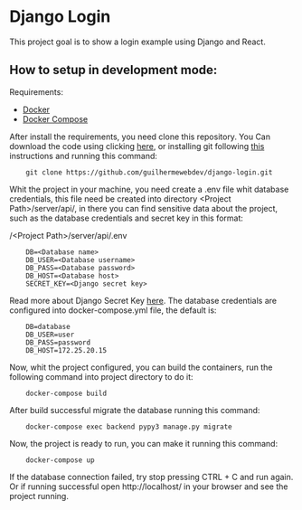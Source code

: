 # Django Login
This project goal is to show a login example using Django and React.

## How to setup in development mode:
Requirements:  
- [Docker](https://docs.docker.com/get-docker/)
- [Docker Compose](https://docs.docker.com/compose/install/)

After install the requirements, you need clone this repository. You Can download the code using clicking [here](https://github.com/guilhermewebdev/django-login/archive/master.zip), or installing git following [this](https://git-scm.com/book/en/v2/Getting-Started-Installing-Git) instructions and running this command:   

```
    git clone https://github.com/guilhermewebdev/django-login.git
```

Whit the project in your machine, you need create a .env file whit database credentials, this file need be created into directory \<Project Path\>/server/api/, in there you can find sensitive data about the project, such as the database credentials and secret key in this format:

/\<Project Path\>/server/api/.env
```
    DB=<Database name>
    DB_USER=<Database username>
    DB_PASS=<Database password>
    DB_HOST=<Database host>
    SECRET_KEY=<Django secret key>
```

Read more about Django Secret Key [here](https://docs.djangoproject.com/en/2.2/ref/settings/#std:setting-SECRET_KEY). The database credentials are configured into docker-compose.yml file, the default is:

```
    DB=database
    DB_USER=user
    DB_PASS=password
    DB_HOST=172.25.20.15
```
Now, whit the project configured, you can build the containers, run the following command into project directory to do it:

```
    docker-compose build
```

After build successful migrate the database running this command:

```
    docker-compose exec backend pypy3 manage.py migrate
```
Now, the project is ready to run, you can make it running this command:

```
    docker-compose up
```
If the database connection failed, try stop pressing CTRL + C and run again. Or if running successful open http://localhost/ in your browser and see the project running.